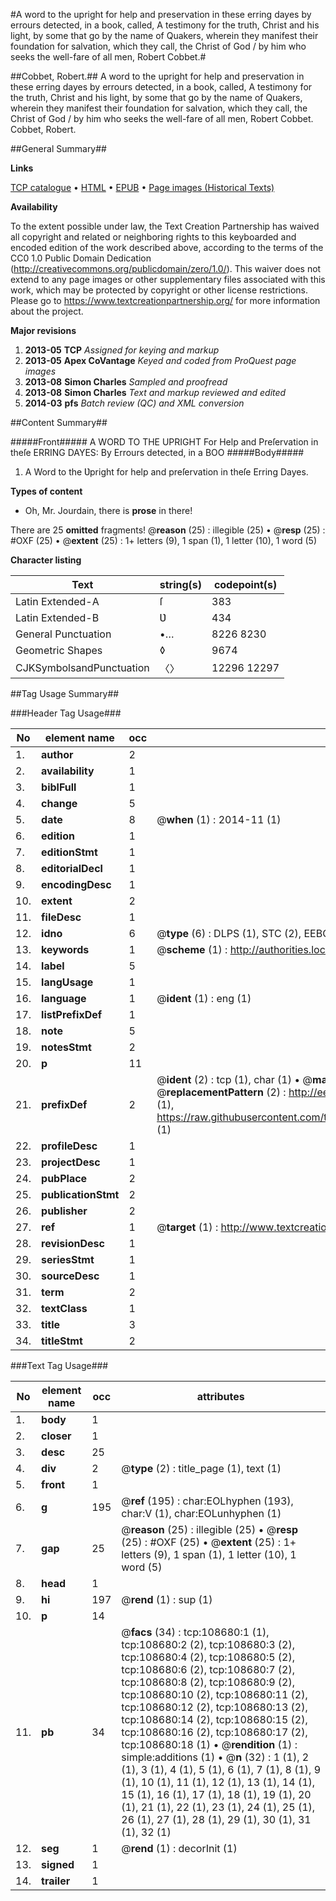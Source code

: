 #A word to the upright for help and preservation in these erring dayes by errours detected, in a book, called, A testimony for the truth, Christ and his light, by some that go by the name of Quakers, wherein they manifest their foundation for salvation, which they call, the Christ of God / by him who seeks the well-fare of all men, Robert Cobbet.#

##Cobbet, Robert.##
A word to the upright for help and preservation in these erring dayes by errours detected, in a book, called, A testimony for the truth, Christ and his light, by some that go by the name of Quakers, wherein they manifest their foundation for salvation, which they call, the Christ of God / by him who seeks the well-fare of all men, Robert Cobbet.
Cobbet, Robert.

##General Summary##

**Links**

[TCP catalogue](http://www.ota.ox.ac.uk/tcp/)  • 
[HTML](http://tei.it.ox.ac.uk/tcp/Texts-HTML/free/A33/A33521.html)  • 
[EPUB](http://tei.it.ox.ac.uk/tcp/Texts-EPUB/free/A33/A33521.epub) • 
[Page images (Historical Texts)](https://historicaltexts.jisc.ac.uk/eebo-19335955e)

**Availability**

To the extent possible under law, the Text Creation Partnership has waived all copyright and related or neighboring rights to this keyboarded and encoded edition of the work described above, according to the terms of the CC0 1.0 Public Domain Dedication (http://creativecommons.org/publicdomain/zero/1.0/). This waiver does not extend to any page images or other supplementary files associated with this work, which may be protected by copyright or other license restrictions. Please go to https://www.textcreationpartnership.org/ for more information about the project.

**Major revisions**

1. __2013-05__ __TCP__ *Assigned for keying and markup*
1. __2013-05__ __Apex CoVantage__ *Keyed and coded from ProQuest page images*
1. __2013-08__ __Simon Charles__ *Sampled and proofread*
1. __2013-08__ __Simon Charles__ *Text and markup reviewed and edited*
1. __2014-03__ __pfs__ *Batch review (QC) and XML conversion*

##Content Summary##

#####Front#####
A WORD TO THE UPRIGHT For Help and Preſervation in theſe ERRING DAYES: By Errours detected, in a BOO
#####Body#####

1. A Word to the Ʋpright for help and preſervation in theſe Erring Dayes.

**Types of content**

  * Oh, Mr. Jourdain, there is **prose** in there!

There are 25 **omitted** fragments! 
 @__reason__ (25) : illegible (25)  •  @__resp__ (25) : #OXF (25)  •  @__extent__ (25) : 1+ letters (9), 1 span (1), 1 letter (10), 1 word (5)

**Character listing**


|Text|string(s)|codepoint(s)|
|---|---|---|
|Latin Extended-A|ſ|383|
|Latin Extended-B|Ʋ|434|
|General Punctuation|•…|8226 8230|
|Geometric Shapes|◊|9674|
|CJKSymbolsandPunctuation|〈〉|12296 12297|

##Tag Usage Summary##

###Header Tag Usage###

|No|element name|occ|attributes|
|---|---|---|---|
|1.|__author__|2||
|2.|__availability__|1||
|3.|__biblFull__|1||
|4.|__change__|5||
|5.|__date__|8| @__when__ (1) : 2014-11 (1)|
|6.|__edition__|1||
|7.|__editionStmt__|1||
|8.|__editorialDecl__|1||
|9.|__encodingDesc__|1||
|10.|__extent__|2||
|11.|__fileDesc__|1||
|12.|__idno__|6| @__type__ (6) : DLPS (1), STC (2), EEBO-CITATION (1), OCLC (1), VID (1)|
|13.|__keywords__|1| @__scheme__ (1) : http://authorities.loc.gov/ (1)|
|14.|__label__|5||
|15.|__langUsage__|1||
|16.|__language__|1| @__ident__ (1) : eng (1)|
|17.|__listPrefixDef__|1||
|18.|__note__|5||
|19.|__notesStmt__|2||
|20.|__p__|11||
|21.|__prefixDef__|2| @__ident__ (2) : tcp (1), char (1)  •  @__matchPattern__ (2) : ([0-9\-]+):([0-9IVX]+) (1), (.+) (1)  •  @__replacementPattern__ (2) : http://eebo.chadwyck.com/downloadtiff?vid=$1&page=$2 (1), https://raw.githubusercontent.com/textcreationpartnership/Texts/master/tcpchars.xml#$1 (1)|
|22.|__profileDesc__|1||
|23.|__projectDesc__|1||
|24.|__pubPlace__|2||
|25.|__publicationStmt__|2||
|26.|__publisher__|2||
|27.|__ref__|1| @__target__ (1) : http://www.textcreationpartnership.org/docs/. (1)|
|28.|__revisionDesc__|1||
|29.|__seriesStmt__|1||
|30.|__sourceDesc__|1||
|31.|__term__|2||
|32.|__textClass__|1||
|33.|__title__|3||
|34.|__titleStmt__|2||


###Text Tag Usage###

|No|element name|occ|attributes|
|---|---|---|---|
|1.|__body__|1||
|2.|__closer__|1||
|3.|__desc__|25||
|4.|__div__|2| @__type__ (2) : title_page (1), text (1)|
|5.|__front__|1||
|6.|__g__|195| @__ref__ (195) : char:EOLhyphen (193), char:V (1), char:EOLunhyphen (1)|
|7.|__gap__|25| @__reason__ (25) : illegible (25)  •  @__resp__ (25) : #OXF (25)  •  @__extent__ (25) : 1+ letters (9), 1 span (1), 1 letter (10), 1 word (5)|
|8.|__head__|1||
|9.|__hi__|197| @__rend__ (1) : sup (1)|
|10.|__p__|14||
|11.|__pb__|34| @__facs__ (34) : tcp:108680:1 (1), tcp:108680:2 (2), tcp:108680:3 (2), tcp:108680:4 (2), tcp:108680:5 (2), tcp:108680:6 (2), tcp:108680:7 (2), tcp:108680:8 (2), tcp:108680:9 (2), tcp:108680:10 (2), tcp:108680:11 (2), tcp:108680:12 (2), tcp:108680:13 (2), tcp:108680:14 (2), tcp:108680:15 (2), tcp:108680:16 (2), tcp:108680:17 (2), tcp:108680:18 (1)  •  @__rendition__ (1) : simple:additions (1)  •  @__n__ (32) : 1 (1), 2 (1), 3 (1), 4 (1), 5 (1), 6 (1), 7 (1), 8 (1), 9 (1), 10 (1), 11 (1), 12 (1), 13 (1), 14 (1), 15 (1), 16 (1), 17 (1), 18 (1), 19 (1), 20 (1), 21 (1), 22 (1), 23 (1), 24 (1), 25 (1), 26 (1), 27 (1), 28 (1), 29 (1), 30 (1), 31 (1), 32 (1)|
|12.|__seg__|1| @__rend__ (1) : decorInit (1)|
|13.|__signed__|1||
|14.|__trailer__|1||
